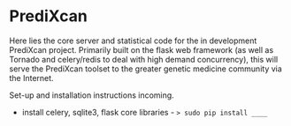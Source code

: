 PrediXcan
=========

Here lies the core server and statistical code for the in development PrediXcan project. 
Primarily built on the flask web framework (as well as Tornado and celery/redis to deal with high demand concurrency), this will serve the PrediXcan toolset to the greater genetic medicine community via the Internet.

Set-up and installation instructions incoming. 

- install celery, sqlite3, flask core libraries - `> sudo pip install ____`
